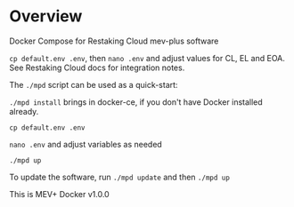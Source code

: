 # Overview

Docker Compose for Restaking Cloud mev-plus software

`cp default.env .env`, then `nano .env` and adjust values for CL, EL and EOA. See Restaking Cloud docs for integration notes.

The `./mpd` script can be used as a quick-start:

`./mpd install` brings in docker-ce, if you don't have Docker installed already.

`cp default.env .env`

`nano .env` and adjust variables as needed

`./mpd up`

To update the software, run `./mpd update` and then `./mpd up`

This is MEV+ Docker v1.0.0
